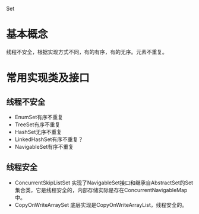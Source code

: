 Set

# 基本概念
线程不安全，根据实现方式不同，有的有序，有的无序。元素不重复。

# 常用实现类及接口
## 线程不安全
+ EnumSet有序不重复
+ TreeSet有序不重复
+ HashSet无序不重复
+ LinkedHashSet有序不重复？
+ NavigableSet有序不重复

## 线程安全
+ ConcurrentSkipListSet 实现了NavigableSet接口和继承自AbstractSet的Set集合类，它是线程安全的，内部存储实际是存在ConcurrentNavigableMap中。
+ CopyOnWriteArraySet 底层实现是CopyOnWriteArrayList，线程安全的。